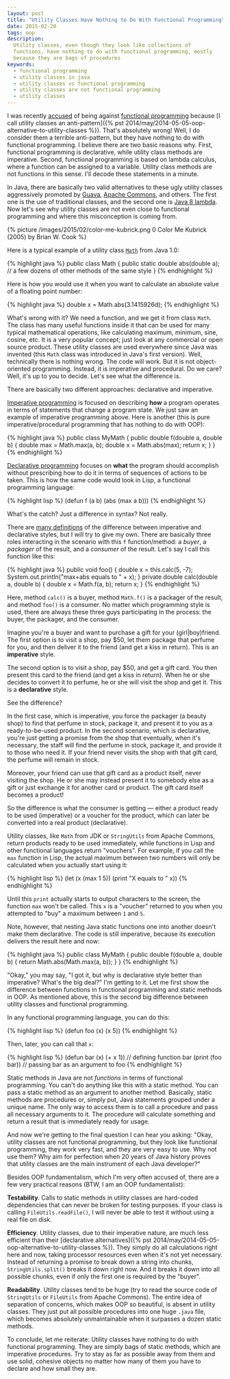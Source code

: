 ```yaml
---
layout: post
title: "Utility Classes Have Nothing to Do With Functional Programming"
date: 2015-02-20
tags: oop
description:
  Utility classes, even though they look like collections of
  functions, have nothing to do with functional programming, mostly
  because they are bags of procedures
keywords:
  - functional programming
  - utility classes in java
  - utility classes vs functional programming
  - utility classes are not functional programming
  - utility classes
---
```


I was recently [accused](https://twitter.com/lukaseder/status/564866432790708224) of being against
[functional programming](http://en.wikipedia.org/wiki/Functional_programming)
because [I call utility classes an anti-pattern]({% pst 2014/may/2014-05-05-oop-alternative-to-utility-classes %}).
That's absolutely wrong! Well, I do consider them a terrible anti-pattern,
but they have nothing to do with functional programming. I believe there are
two basic reasons why. First, functional programming is declarative, while
utility class methods are imperative. Second,
functional programming is based on lambda calculus, where
a function can be assigned to a variable. Utility class methods
are not functions in this sense. I'll decode these statements in a minute.

In Java, there are basically two valid alternatives to these ugly utility
classes aggressively promoted by [Guava](https://code.google.com/p/guava-libraries/),
[Apache Commons](http://commons.apache.org/), and others. The first one
is the use of traditional classes, and the second one is [Java 8 lambda](http://docs.oracle.com/javase/tutorial/java/javaOO/lambdaexpressions.html).
Now let's see why utility classes are not even close to functional programming
and where this misconception is coming from.

<!--more-->

{% picture /images/2015/02/color-me-kubrick.png 0 Color Me Kubrick (2005) by Brian W. Cook %}

Here is a typical example of a utility class
[`Math`](http://docs.oracle.com/javase/7/docs/api/java/lang/Math.html) from Java 1.0:

{% highlight java %}
public class Math {
  public static double abs(double a);
  // a few dozens of other methods of the same style
}
{% endhighlight %}

Here is how you would use it when you want to calculate an absolute
value of a floating point number:

{% highlight java %}
double x = Math.abs(3.1415926d);
{% endhighlight %}

What's wrong with it? We need a function, and we get it from class `Math`.
The class has many useful functions inside it that can be used for many typical
mathematical operations, like calculating maximum, minimum, sine, cosine, etc.
It is a very popular concept; just look at any commercial or open source product.
These utility classes are used everywhere since Java was invented (this
`Math` class was introduced in Java's first version). Well, technically
there is nothing wrong. The code will work. But it is not object-oriented
programming. Instead, it is imperative and procedural. Do we care? Well,
it's up to you to decide. Let's see what the difference is.

There are basically two different approaches: declarative and imperative.

[Imperative programming](http://en.wikipedia.org/wiki/Imperative_programming)
is focused on describing **how** a program operates
in terms of statements that change a program state. We just saw an example
of imperative programming above. Here is another (this is pure imperative/procedural
programming that has nothing to do with OOP):

{% highlight java %}
public class MyMath {
  public double f(double a, double b) {
    double max = Math.max(a, b);
    double x = Math.abs(max);
    return x;
  }
}
{% endhighlight %}

[Declarative programming](http://en.wikipedia.org/wiki/Declarative_programming)
focuses on **what** the program should accomplish without prescribing
how to do it in terms of sequences of actions to be taken. This is how
the same code would look in Lisp, a functional programming language:

{% highlight lisp %}
(defun f (a b) (abs (max a b)))
{% endhighlight %}

What's the catch? Just a difference in syntax? Not really.

There are [many definitions](http://en.wikipedia.org/wiki/Comparison_of_programming_paradigms)
of the difference between imperative and declarative styles, but I will try to
give my own. There are basically three roles interacting in the scenario
with this `f` function/method: a _buyer_, a _packager_ of the result,
and a _consumer_ of the result. Let's say I call this function like this:

{% highlight java %}
public void foo() {
  double x = this.calc(5, -7);
  System.out.println("max+abs equals to " + x);
}
private double calc(double a, double b) {
  double x = Math.f(a, b);
  return x;
}
{% endhighlight %}

Here, method `calc()` is a buyer, method `Math.f()` is a packager of the result,
and method `foo()` is a consumer. No matter which programming style is used,
there are always these three guys participating in the process:
the buyer, the packager, and the consumer.

Imagine you're a buyer and want to purchase a gift for your (girl|boy)friend. The first
option is to visit a shop, pay $50, let them package that perfume for you,
and then deliver it to the friend (and get a kiss in return). This is an **imperative** style.

The second option is to visit a shop, pay $50, and get a gift card. You then
present this card to the friend (and get a kiss in return). When he or she decides to convert it
to perfume, he or she will visit the shop and get it. This
is a **declarative** style.

See the difference?

In the first case, which is imperative, you force the packager (a beauty shop)
to find that perfume in stock, package it, and present it to you as
a ready-to-be-used product. In the second scenario, which is declarative,
you're just getting a promise from the shop that eventually, when it's
necessary, the staff will find the perfume in stock, package it, and provide it to
those who need it. If your friend never visits the shop with that gift card,
the perfume will remain in stock.

Moreover, your friend can use that gift card as a product itself, never
visiting the shop. He or she may instead present it to somebody else as a gift
or just exchange it for another card or product. The gift card itself
becomes a product!

So the difference is what the consumer is getting &mdash; either a
product ready to be used (imperative) or a voucher for the product, which
can later be converted into a real product (declarative).

Utility classes, like `Math` from JDK or `StringUtils` from Apache Commons,
return products ready to be used immediately, while functions in Lisp
and other functional languages return "vouchers". For example, if you
call the `max` function in Lisp, the actual maximum between two numbers
will only be calculated when you actually start using it:

{% highlight lisp %}
(let (x (max 1 5))
  (print "X equals to " x))
{% endhighlight %}

Until this `print` actually starts to output characters to the
screen, the function `max` won't be called. This `x` is a "voucher" returned
to you when you attempted to "buy" a maximum between `1` and `5`.

Note, however, that nesting Java static functions one into another doesn't
make them declarative. The code is still imperative, because its execution
delivers the result here and now:

{% highlight java %}
public class MyMath {
  public double f(double a, double b) {
    return Math.abs(Math.max(a, b));
  }
}
{% endhighlight %}

"Okay," you may say, "I got it, but why is declarative style better than imperative?
What's the big deal?" I'm getting to it. Let me first show the difference
between functions in functional programming and static methods in OOP.
As mentioned above, this is the second big difference between utility
classes and functional programming.

In any functional programming language, you can do this:

{% highlight lisp %}
(defun foo (x) (x 5))
{% endhighlight %}

Then, later, you can call that `x`:

{% highlight lisp %}
(defun bar (x) (+ x 1)) // defining function bar
(print (foo bar)) // passing bar as an argument to foo
{% endhighlight %}

Static methods in Java are not _functions_ in terms of functional programming.
You can't do anything like this with a static method. You can pass a static
method as an argument to another method. Basically, static
methods are procedures or, simply put, Java statements grouped under a unique
name. The only way to access them is to call a procedure and pass all
necessary arguments to it. The procedure will calculate something and return
a result that is immediately ready for usage.

And now we're getting to the final question I can hear you asking:
"Okay, utility classes are not functional programming, but they look like
functional programming, they work very fast, and they are very easy to
use. Why not use them? Why aim for perfection when 20 years of Java history
proves that utility classes are the main instrument of each Java developer?"

Besides OOP fundamentalism, which I'm very often accused of, there are
a few very practical reasons (BTW, I am an OOP fundamentalist):

**Testability**.
Calls to static methods in utility classes are hard-coded dependencies that
can never be broken for testing purposes. If your class is calling
`FileUtils.readFile()`, I will never be able to test it without using
a real file on disk.

**Efficiency**.
Utility classes, due to their imperative nature, are much less efficient
than their [declarative alternatives]({% pst 2014/may/2014-05-05-oop-alternative-to-utility-classes %}).
They simply do all calculations right here and now, taking processor
resources even when it's not yet necessary. Instead of returning a promise
to break down a string into chunks, `StringUtils.split()` breaks it down
right now. And it breaks it down into all possible chunks, even if only
the first one is required by the "buyer".

**Readability**.
Utility classes tend to be huge (try to read the source code of `StringUtils`
or `FileUtils` from Apache Commons). The entire idea of separation of concerns,
which makes OOP so beautiful, is absent in utility classes. They just
put all possible procedures into one huge `.java` file, which becomes
absolutely unmaintainable when it surpasses a dozen static methods.

To conclude, let me reiterate: Utility classes have nothing to do
with functional programming. They are simply bags of static methods, which
are imperative procedures. Try to stay as far as possible away from them and
use solid, cohesive objects no matter how many of them you have to declare
and how small they are.
